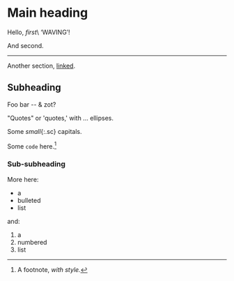 # Main heading

Hello, _first_\\
‘WAVING’!

And second.

* * *

Another section, [linked](http://foo.bar).


## Subheading

Foo bar -- &amp; zot?

"Quotes" or 'quotes,' with ... ellipses.

Some _small_{:.sc} capitals.

Some `code` here.[^1]

[^1]: A footnote, _with style._


### Sub-subheading

More here:

- a
- bulleted
- list

and:

1. a
2. numbered
3. list